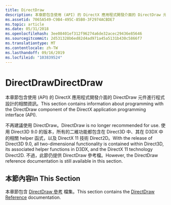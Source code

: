 ```yaml
---
title: DirectDraw
description: 本章節包含使用 (API) 的 DirectX 應用程式開發介面的 DirectDraw 元件進行程式設計的相關資訊。
ms.assetid: 7065A549-C9B4-495C-85B0-3F2974ACBDE7
ms.topic: article
ms.date: 05/31/2018
ms.openlocfilehash: 3ee08401ef312f96274a6de32acec29436e85646
ms.sourcegitcommit: 2d531328b6ed82d4ad971a45a5131b430c5866f7
ms.translationtype: MT
ms.contentlocale: zh-TW
ms.lasthandoff: 09/16/2019
ms.locfileid: "103839524"
---
```

# <a name="directdraw"></a><span data-ttu-id="c7cec-103">DirectDraw</span><span class="sxs-lookup"><span data-stu-id="c7cec-103">DirectDraw</span></span>

<span data-ttu-id="c7cec-104">本章節包含使用 (API) 的 DirectX 應用程式開發介面的 DirectDraw 元件進行程式設計的相關資訊。</span><span class="sxs-lookup"><span data-stu-id="c7cec-104">This section contains information about programming with the DirectDraw component of the DirectX application programming interface (API).</span></span>

<span data-ttu-id="c7cec-105">不再建議使用 DirectDraw。</span><span class="sxs-lookup"><span data-stu-id="c7cec-105">DirectDraw is no longer recommended for use.</span></span> <span data-ttu-id="c7cec-106">使用 Direct3D 9.0 的版本，所有的二維功能都包含在 Direct3D 中、其在 D3DX 中的相關 helper 函式，以及 DirectX 11 技術 Direct2D。</span><span class="sxs-lookup"><span data-stu-id="c7cec-106">With the release of Direct3D 9.0, all two-dimensional functionality is contained within Direct3D, its associated helper functions in D3DX, and the DirectX 11 technology Direct2D.</span></span> <span data-ttu-id="c7cec-107">不過，此節仍提供 DirectDraw 參考檔。</span><span class="sxs-lookup"><span data-stu-id="c7cec-107">However, the DirectDraw reference documentation is still available in this section.</span></span>

## <a name="in-this-section"></a><span data-ttu-id="c7cec-108">本節內容</span><span class="sxs-lookup"><span data-stu-id="c7cec-108">In This Section</span></span>

<span data-ttu-id="c7cec-109">本章節包含 [DirectDraw 參考](directdraw-reference.md) 檔集。</span><span class="sxs-lookup"><span data-stu-id="c7cec-109">This section contains the [DirectDraw Reference](directdraw-reference.md) documentation.</span></span>

 

 




